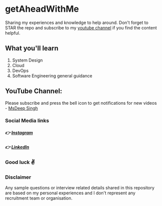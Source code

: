 # getAheadWithMe
Sharing my experiences and knowledge to help around. Don't forget to STAR the repo and subscribe to my [youtube channel](https://www.youtube.com/c/MsDeepSingh/?sub_confirmation=1) if you find the content helpful. 

## What you'll learn
1. System Design
2. Cloud
3. DevOps
4. Software Engineering general guidance

## YouTube Channel:
Please subscribe and press the bell icon to get notifications for new videos - [MsDeep Singh](https://www.youtube.com/c/MsDeepSingh/?sub_confirmation=1)


### Social Media links
##### :point_right: [Instagram](https://www.instagram.com/msdeep14/)
##### :point_right: [LinkedIn](https://www.linkedin.com/in/msdeep14/)

### Good luck :v:

### Disclaimer
Any sample questions or interview related details shared in this repository are based on my personal experiences and I don't represent any recruitment team or organisation.
